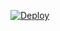 [![Deploy](https://www.herokucdn.com/deploy/button.svg)](https://heroku.com/deploy?template=https://github.com/arunodmanoharabot/CheemsBot-MD2/)
